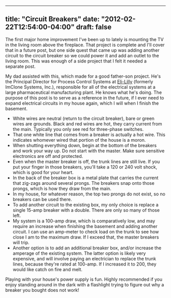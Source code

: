 
---
title: "Circuit Breakers"
date: "2012-02-22T12:54:00-04:00"
draft: false
---

The first major home improvement I've been up to lately is mounting the TV in the living room above the fireplace. That project is complete and I'll cover that in a future post, but one side quest that came up was adding another circuit to the circuit breaker so we could power it and add an outlet to the living room. This was enough of a side project that I felt it needed a separate post.

My dad assisted with this, which made for a good father-son project. He's the Principal Director for Process Control Systems at [Eli-Lilly](http://www.lilly.com/about/Pages/about.aspx) (formerly ImClone Systems, Inc.), responsible for all of the electrical systems at a large pharmaceutical manufacturing plant. He knows what he's doing. The purpose of this post is to serve as a reference in the future, if I ever need to expand electrical circuits in my house again, which I will when I finish the basement.

* White wires are neutral (return to the circuit breaker), bare or green wires are grounds. Black and red wires are hot, they carry current from the main. Typically you only see red for three-phase switches.
* That one white line that comes from a breaker is actually a hot wire. This indicates whomever wired that portion of the house is a moron.
* When shutting everything down, begin at the bottom of the breakers and work your way up. Do not start with the master. Make sure sensitive electronics are off and protected.
* Even when the master breaker is off, the trunk lines are still live. If you put your finger in those breakers, you'll take a 120 or 240 volt shock, which is good for your heart.
* In the back of the breaker box is a metal plate that carries the current that zig-zags around several prongs. The breakers snap onto those prongs, which is how they draw from the main.
* In my house, for whatever reason, the top two prongs do not exist, so no breakers can be used there.
* To add another circuit to the existing box, my only choice is replace a single 15-amp breaker with a double. There are only so many of those left.
* My system is a 100-amp draw, which is comparatively low, and may require an increase when finishing the basement and adding another circuit. I can use an amp-meter to check load on the trunk to see how close I am to the maximum draw. If I exceed that, the master breakers will trip.
* Another option is to add an additional breaker box, and/or increase the amperage of the existing system. The latter option is likely very expensive, and will involve paying an electrician to replace the trunk lines, because they're rated at 100-amp. If I increased it to 200, they would like catch on fire and melt.

Playing with your house's power supply is fun. Highly recommended if you enjoy standing around in the dark with a flashlight trying to figure out why a breaker you bought does not work!
